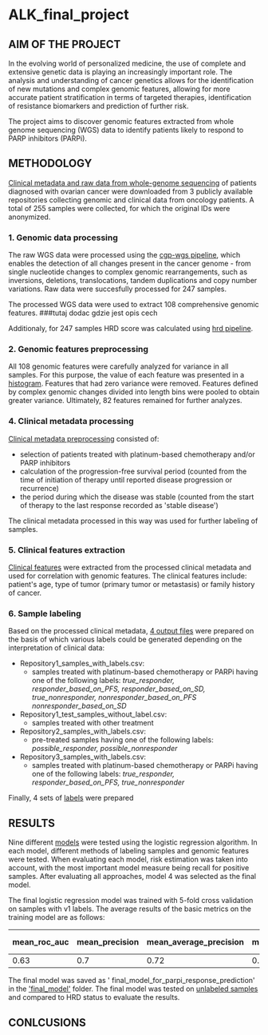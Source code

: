 # ALK_final_project

## AIM OF THE PROJECT

In the evolving world of personalized medicine, the use of complete and extensive genetic data is playing an increasingly important role. The analysis and understanding of cancer genetics allows for the identification of new mutations and complex genomic features, allowing for more accurate patient stratification in terms of targeted therapies, identification of resistance biomarkers and prediction of further risk.

The project aims to discover genomic features extracted from whole genome sequencing (WGS) data to identify patients likely to respond to PARP inhibitors (PARPi).


## METHODOLOGY

[Clinical metadata and raw data from whole-genome sequencing](https://github.com/KlaudiaPacewicz/ALK_final_project/tree/main/original_input_data) of patients diagnosed with ovarian cancer were downloaded from 3 publicly available repositories collecting genomic and clinical data from oncology patients. A total of 255 samples were collected, for which the original IDs were anonymized.

### 1. Genomic data processing

The raw WGS data were processed using the [cgp-wgs pipeline](https://github.com/cancerit/dockstore-cgpwgs), which enables the detection of all changes present in the cancer genome - from single nucleotide changes to complex genomic rearrangements, such as inversions, deletions, translocations, tandem duplications and copy number variations. Raw data were succesfully processed for 247 samples.

The processed WGS data were used to extract 108 comprehensive genomic features. ###tutaj dodac gdzie jest opis cech

Additionaly, for 247 samples HRD score was calculated using [hrd pipeline](https://github.com/eyzhao/hrdetect-pipeline).

### 2. Genomic features preprocessing

All 108 genomic features were carefully analyzed for variance in all samples. For this purpose, the value of each feature was presented in a [histogram](https://github.com/KlaudiaPacewicz/ALK_final_project/tree/main/data_preprocessing/genetic_data_preprocessing). Features that had zero variance were removed. Features defined by complex genomic changes divided into length bins were pooled to obtain greater variance. Ultimately, 82 features remained for further analyzes.

### 4. Clinical metadata processing

[Clinical metadata preprocessing](https://github.com/KlaudiaPacewicz/ALK_final_project/tree/main/data_preprocessing/clinical_metadata_preprocessing) consisted of:
* selection of patients treated with platinum-based chemotherapy and/or PARP inhibitors
* calculation of the progression-free survival period (counted from the time of initiation of therapy until reported disease progression or recurrence)
* the period during which the disease was stable (counted from the start of therapy to the last response recorded as 'stable disease')

The clinical metadata processed in this way was used for further labeling of samples.

### 5. Clinical features extraction

[Clinical features](https://github.com/KlaudiaPacewicz/ALK_final_project/tree/main/clinical_features) were extracted from the processed clinical metadata and used for correlation with genomic features. The clinical features include: patient's age, type of tumor (primary tumor or metastasis) or family history of cancer.


### 6. Sample labeling

Based on the processed clinical metadata, [4 output files](https://github.com/KlaudiaPacewicz/ALK_final_project/tree/main/labels/basis_for_sample_labeling) were prepared on the basis of which various labels could be generated depending on the interpretation of clinical data:
  * Repository1_samples_with_labels.csv:
      * samples treated with platinum-based chemotherapy or PARPi having one of the following labels: *true_responder, responder_based_on_PFS, responder_based_on_SD, true_nonresponder,              nonresponder_based_on_PFS nonresponder_based_on_SD*
  * Repository1_test_samples_without_label.csv:
      * samples treated with other treatment
  * Repository2_samples_with_labels.csv:
     * pre-treated samples having one of the following labels: *possible_responder, possible_nonresponder*
  * Repository3_samples_with_labels.csv:
    * samples treated with platinum-based chemotherapy or PARPi having one of the following labels: *true_responder, responder_based_on_PFS, true_nonresponder*

Finally, 4 sets of [labels](https://github.com/KlaudiaPacewicz/ALK_final_project/tree/main/labels) were prepared

## RESULTS

Nine different [models](https://github.com/KlaudiaPacewicz/ALK_final_project/tree/main/models) were tested using the logistic regression algorithm. In each model, different methods of labeling samples and genomic features were tested.  When evaluating each model, risk estimation was taken into account, with the most important model measure being recall for positive samples. After evaluating all approaches, model 4 was selected as the final model.

The final logistic regression model was trained with 5-fold cross validation on samples with v1 labels. The average results of the basic metrics on the training model are as follows:

| mean_roc_auc | mean_precision | mean_average_precision | mean_recall | mean f1 | mean balanced_accuracy | mean positive_likelihood_ratio |
|----------|----------|----------|----------|----------|----------|----------|
| 0.63    | 0.7   | 0.72  | 0.76 | 0.72 | 0.61 | 1.41


The final model was saved as ' final_model_for_parpi_response_prediction' in the ['final_model'](https://github.com/KlaudiaPacewicz/ALK_final_project/tree/main/final_model) folder. The final model was tested on [unlabeled samples](https://github.com/KlaudiaPacewicz/ALK_final_project/blob/main/final_model/Model_test_on_blind_samples.ipynb) and compared to HRD status to evaluate the results.


## CONLCUSIONS


